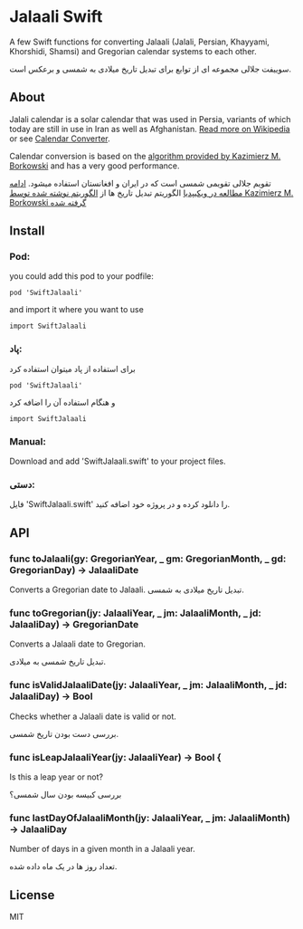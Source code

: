 # Jalaali Swift

A few Swift functions for converting Jalaali (Jalali, Persian, Khayyami, Khorshidi, Shamsi) and Gregorian calendar systems to each other.

سوییفت جلالی مجموعه ای از توابع برای تبدیل تاریخ میلادی به شمسی و برعکس است.

## About

Jalali calendar is a solar calendar that was used in Persia, variants of which today are still in use in Iran as well as Afghanistan. [Read more on Wikipedia](http://en.wikipedia.org/wiki/Jalali_calendar) or see [Calendar Converter](http://www.fourmilab.ch/documents/calendar/).

Calendar conversion is based on the [algorithm provided by Kazimierz M. Borkowski](http://www.astro.uni.torun.pl/~kb/Papers/EMP/PersianC-EMP.htm) and has a very good performance.

تقویم جلالی تقویمی شمسی است که در ایران و افغانستان استفاده میشود. [ادامه مطالعه در ویکیپدیا](http://en.wikipedia.org/wiki/Jalali_calendar)
الگوریتم تبدیل تاریخ ها از [الگوریتم نوشته شده توسط Kazimierz M. Borkowski گرفته شده](http://www.astro.uni.torun.pl/~kb/Papers/EMP/PersianC-EMP.htm)
## Install
### Pod:
you could add this pod to your podfile:
```
pod 'SwiftJalaali'
```
and import it where you want to use
```
import SwiftJalaali
```
### پاد:
برای استفاده از پاد میتوان استفاده کرد
```
pod 'SwiftJalaali'
```
و هنگام استفاده آن را اضافه کرد
```
import SwiftJalaali
```

### Manual:
Download and add 'SwiftJalaali.swift' to your project files.
### دستی:
فایل 'SwiftJalaali.swift' را دانلود کرده و در پروژه خود اضافه کنید.
## API

### func toJalaali(gy: GregorianYear, _ gm: GregorianMonth, _ gd: GregorianDay) -> JalaaliDate

Converts a Gregorian date to Jalaali.
تبدیل تاریخ میلادی به شمسی.

### func toGregorian(jy: JalaaliYear, _ jm: JalaaliMonth, _ jd: JalaaliDay) -> GregorianDate

Converts a Jalaali date to Gregorian.

تبدیل تاریخ شمسی به میلادی.

### func isValidJalaaliDate(jy: JalaaliYear, _ jm: JalaaliMonth, _ jd: JalaaliDay) -> Bool

Checks whether a Jalaali date is valid or not.

بررسی دست بودن تاریخ شمسی.

### func isLeapJalaaliYear(jy: JalaaliYear) -> Bool {

Is this a leap year or not?

بررسی کبیسه بودن سال شمسی؟

### func lastDayOfJalaaliMonth(jy: JalaaliYear, _ jm: JalaaliMonth) -> JalaaliDay

Number of days in a given month in a Jalaali year.

تعداد روز ها در یک ماه داده شده.

## License

MIT
